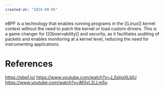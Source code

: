```yaml
---
created-at: "2024-09-05"
---
```


eBPF is a technology that enables running programs in the [[Linux]] kernel context without the need to patch the kernel or load custom drivers. This is a game changer for [[Observability]] and security, as it facilitates auditing of packets and enables monitoring at a kernel level, reducing the need for instrumenting applications.

# References

https://ebpf.io/
https://www.youtube.com/watch?v=J_EehoXLbIU
https://www.youtube.com/watch?v=jM3vL2LLm5o

